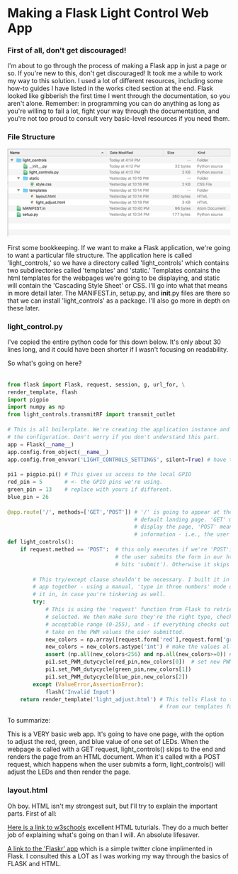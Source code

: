 # Making a Flask Light Control Web App

### First of all, don't get discouraged!

I'm about to go through the process of making a Flask app in just a page or so. If you're new to this, don't get discouraged! It took me a while to work my way to this solution. I used a lot of different resources, including some how-to guides I have listed in the works cited section at the end. Flask looked like gibberish the first time I went through the documentation, so you aren't alone. Remember: in programming you can do anything as long as you're willing to fail a lot, fight your way through the documentation, and you're not too proud to consult very basic-level resources if you need them.

### File Structure

<p align="center">
  <img src="../images/file_structure.png" alt="Screenshot of Directories">
</p>

First some bookkeeping. If we want to make a Flask application, we're going to want a particular file structure. The application here is called 'light_controls,' so we have a directory called 'light_controls' which contains two subdirectories called 'templates' and 'static.' Templates contains the html templates for the webpages we're going to be displaying, and static will contain the 'Cascading Style Sheet' or CSS. I'll go into what that means in more detail later. The MANIFEST.in, setup.py, and __init__.py files are there so that we can install 'light_controls' as a package. I'll also go more in depth on these later.

### light_control.py

I've copied the entire python code for this down below. It's only about 30 lines long, and it could have been shorter if I wasn't focusing on readability. 

So what's going on here? 

```python

from flask import Flask, request, session, g, url_for, \
render_template, flash
import pigpio
import numpy as np
from light_controls.transmitRF import transmit_outlet

# This is all boilerplate. We're creating the application instance and setting up
# the configuration. Don't worry if you don't understand this part.
app = Flask(__name__) 
app.config.from_object(__name__) 
app.config.from_envvar('LIGHT_CONTROLS_SETTINGS', silent=True) # have the name of your app here, if different

pi1 = pigpio.pi() # This gives us access to the local GPIO
red_pin = 5       # <- the GPIO pins we're using. 
green_pin = 13    # replace with yours if different.
blue_pin = 26

@app.route('/', methods=['GET','POST']) # '/' is going to appear at the end of the url - so this is our
                                        # default landing page. 'GET' means we're letting it retrieve and 
                                        # display the page, 'POST' means we're letting the page update
                                        # information - i.e., the user tells us what color they want
def light_controls():
    if request.method == 'POST':  # this only executes if we're 'POST'ing something. This is the case
                                  # the user submits the form in our html document (chooses a color and
                                  # hits 'submit'). Otherwise it skips to the end.
        
        # This try/except clause shouldn't be necessary. I built it in while I was piecing this web
        # app together - using a manual, 'type in three numbers' mode of color entry. I decided to leave
        # it in, in case you're tinkering as well.
        try:
            # This is using the 'request' function from Flask to retrieve the values the user
            # selected. We then make sure they're the right type, check to see that they fall into the 
            # acceptable range (0-255), and - if everything checks out - the GPIO pins are told to 
            # take on the PWM values the user submitted. 
            new_colors = np.array([request.form['red'],request.form['green'],request.form['blue']])
            new_colors = new_colors.astype('int') # make the values all ints
            assert (np.all(new_colors<256) and np.all(new_colors>=0)) # Are all the values 0-255?
            pi1.set_PWM_dutycycle(red_pin,new_colors[0])  # set new PWM dutycycles
            pi1.set_PWM_dutycycle(green_pin,new_colors[1])
            pi1.set_PWM_dutycycle(blue_pin,new_colors[2])
        except (ValueError,AssertionError):
            flash('Invalid Input')
    return render_template('light_adjust.html') # This tells Flask to take the light_adjust.html document
                                                # from our templates folder and render it. 

```

To summarize:

This is a VERY basic web app. It's going to have one page, with the option to adjust the red, green, and blue value of one set of LEDs. When the webpage is called with a GET request, light_controls() skips to the end and renders the page from an HTML document. When it's called with a POST request, which happens when the user submits a form, light_controls() will adjust the LEDs and then render the page.

### layout.html

Oh boy. HTML isn't my strongest suit, but I'll try to explain the important parts. 
First of all:

[Here is a link to w3schools](https://www.w3schools.com/html/default.asp) excellent HTML tuturials. They do a much better job of explaining what's going on than I will. An absolute lifesaver.

[A link to the 'Flaskr' app](http://flask.pocoo.org/docs/0.12/tutorial/introduction/) which is a simple twitter clone implimented in Flask. I consulted this a LOT as I was working my way through the basics of FLASK and HTML. 


